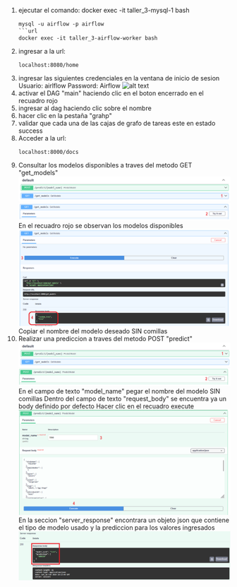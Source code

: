 1. ejecutar el comando:
docker exec -it taller_3-mysql-1 bash
	```url
	mysql -u airflow -p airflow
	```url
	docker exec -it taller_3-airflow-worker bash

2. ingresar a la url:
    ```url
    localhost:8080/home
3. ingresar las siguientes credenciales en la ventana de inicio de sesion
    Usuario: airlflow
    Password: Airflow
    ![alt text]()
4. activar el DAG "main" haciendo clic en el boton encerrado en el recuadro rojo
5. ingresar al dag haciendo clic sobre el nombre
6. hacer clic en la pestaña "grahp"
7. validar que cada una de las cajas de grafo de tareas este en estado success
8. Acceder a la url:
	```url
 	localhost:8000/docs
9. Consultar los modelos disponibles a traves del metodo GET "get_models"
   	![alt text](https://github.com/marinho14/MLOps/blob/main/Taller_1/images/paso1.png)
   	![alt text](https://github.com/marinho14/MLOps/blob/main/Taller_1/images/paso2.png)
	En el recuadro rojo se observan los modelos disponibles
	![alt text](https://github.com/marinho14/MLOps/blob/main/Taller_1/images/paso3y4.png)
	Copiar el nombre del modelo deseado SIN comillas
10. Realizar una prediccion a traves del metodo POST "predict"
   	![alt text](https://github.com/marinho14/MLOps/blob/main/Taller_1/images/paso1predict.png)
   	![alt text](https://github.com/marinho14/MLOps/blob/main/Taller_1/images/paso2predict.png)
	En el campo de texto "model_name" pegar el nombre del modelo SIN comillas
	Dentro del campo de texto "request_body" se encuentra ya un body definido por defecto
	Hacer clic en el recuadro execute
	![alt text](https://github.com/marinho14/MLOps/blob/main/Taller_1/images/paso3y4predict.png)
	En la seccion "server_response" encontrara un objeto json que contiene el tipo de modelo usado y la prediccion para los valores ingresados
	![alt text](https://github.com/marinho14/MLOps/blob/main/Taller_1/images/predictFinal.png)
	
